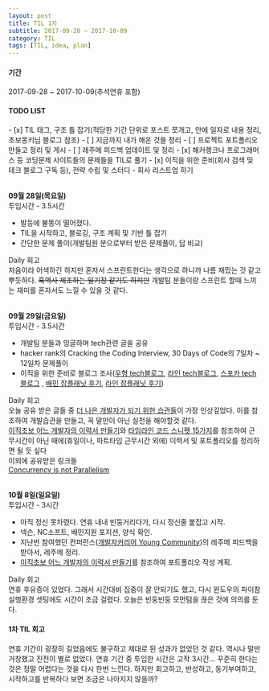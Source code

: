 ```yaml
---
layout: post
title: TIL 1차
subtitle: 2017-09-28 ~ 2017-10-09
category: TIL
tags: [TIL, idea, plan]
---
```

<h4>기간</h4>
2017-09-28 ~ 2017-10-09(추석연휴 포함)

<h4>TODO LIST</h4>
- [x] TIL 태그, 구조 틀 잡기(적당한 기간 단위로 포스트 쪼개고, 안에 일자로 내용 정리, 초보몽키님 블로그 참조)
- [ ] 지금까지 내가 해온 것들 정리
- [ ] 프로젝트 포트폴리오 만들고 정리 및 게시
- [ ] 레주메 피드백 업데이트 및 정리
- [x] 해커랭크나 프로그래머스 등 코딩문제 사이트들의 문제들을 TIL로 풀기
- [x] 이직을 위한 준비(회사 검색 및 테크 블로그 구독 등), 전략 수립 및 스터디 - 회사 리스트업 하기

<br/>**09월 28일(목요일)**<br/>
투입시간 - 3.5시간
- 발등에 불똥이 떨어졌다.
- TIL을 시작하고, 블로깅, 구조 계획 및 기반 틀 잡기
- 간단한 문제 풀이(개발팀원 분으로부터 받은 문제풀이, 답 비교)

Daily 회고<br/>
처음이라 어색하긴 하지만 혼자서 스프린트한다는 생각으로 하니까 나름 재밌는 것 같고 뿌듯하다. ~~흑역사 제조하는 일기장 같기도 하지만~~
개발팀 분들이랑 스프린트 할때 느끼는 재미를 혼자서도 느낄 수 있을 것 같다.

<br/>**09월 29일(금요일)**<br/>
투입시간 - 3.5시간
- 개발팀 분들과 밍글하며 tech관련 글을 공유
- hacker rank의 Cracking the Coding Interview, 30 Days of Code의 7일차 ~ 12일차 문제풀이
- 이직을 위한 준비로 블로그 조사([우형 tech블로그](http://woowabros.github.io/), [라인 tech블로그](https://engineering.linecorp.com/ko/blog), [스포카 tech블로그](https://spoqa.github.io/jobs/programmer.html)
, [배민 잡플래닛 후기](https://www.jobplanet.co.kr/companies/61420/info/%EB%B0%B0%EB%8B%AC%EC%9D%98%EB%AF%BC%EC%A1%B1?_rs_act=index&_rs_con=search&_rs_element=federated_search), 
[라인 잡플래닛 후기](https://www.jobplanet.co.kr/companies/89255/info/%EB%9D%BC%EC%9D%B8%ED%94%8C%EB%9F%AC%EC%8A%A4?_rs_act=index&_rs_con=search&_rs_element=federated_search))

Daily 회고<br/>
오늘 공유 받은 글들 중 [더 나은 개발자가 되기 위한 습관들](http://dgkim5360.tistory.com/entry/what-little-habits-made-you-a-better-software-engineer-translated-from-quora)이 
가장 인상깊었다. 이를 참조하여 개발습관을 만들고, 꼭 말만이 아닌 실천을 해야할것 같다.<br/>
[이직초보 어느 개발자의 이력서 만들기](http://woowabros.github.io/experience/2017/07/17/resume.html)와
[타임라인 코드 스니펫 15가지](https://www.noupe.com/inspiration/showcases/15-code-snippets-for-timelines-91734.html)를
참조하여 근무시간이 아닌 때에(휴일이나, 파트타임 근무시간 외에) 이력서 및 포트폴리오를 정리하면 될 듯 싶다<br/>
이외에 공유받은 링크들<br/>
[Concurrency is not Parallelism](https://talks.golang.org/2012/waza.slide#1)

<br/>**10월 8일(일요일)**<br/>
투입시간 - 3시간
- 아직 정신 못차렸다. 연휴 내내 빈둥거리다가, 다시 정신줄 붙잡고 시작.
- 넥슨, NC소프트, 배민지원 포지션, 양식 확인.
- 지난번 참여했던 컨퍼런스([개발자커리어 Young Community](https://onoffmix.com/event/108861))의 레주메 피드백을 받아서, 레주메 정리.
- [이직초보 어느 개발자의 이력서 만들기](http://woowabros.github.io/experience/2017/07/17/resume.html)를 참조하여 포트폴리오 작성 계획.

Daily 회고<br/>
연휴 후유증이 있었다. 그래서 시간대비 집중이 잘 안되기도 했고, 다시 윈도우의 파이참 실행환경 셋팅에도 시간이 조금 걸렸다.
오늘은 빈둥빈둥 모먼텀을 끊은 것에 의의를 둔다.

<h4>1차 TIL 회고</h4>
연휴 기간이 굉장히 길었음에도 불구하고 제대로 된 성과가 없었던 것 같다. 역시나 말만 거창했고 진전이 별로 없었다.
연휴 기간 중 투입한 시간은 고작 3시간...
꾸준히 한다는 것은 정말 어렵다는 것을 다시 한번 느낀다. 하지만 회고하고, 반성하고, 동기부여하고, 시작하고를 반복하다 보면 조금은 나아지지 않을까?